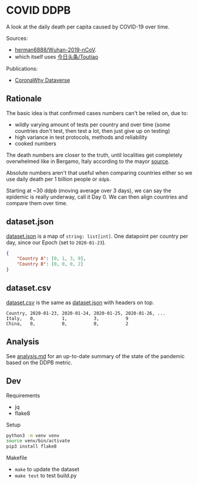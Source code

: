 # COVID DDPB

A look at the daily death per capita caused by COVID-19 over time.

Sources:

- [herman6888/Wuhan-2019-nCoV](https://github.com/herman6888/Wuhan-2019-nCoV).
- which itself uses [今日头条/Toutiao](https://i.snssdk.com/forum/home/v1/info/?forum_id=1656784762444839)

Publications:

- [CoronaWhy Dataverse](http://datasets.coronawhy.org/dataset.xhtml?persistentId=doi:10.5072/FK2/RNGBW9)

## Rationale

The basic idea is that confirmed cases numbers can't be relied on, due to:

- wildly varying amount of tests per country and over time (some countries don't test, then test a lot, then just give up on testing)
- high variance in test protocols, methods and reliability
- cooked numbers

The death numbers are closer to the truth, until localities get completely overwhelmed like in Bergamo, Italy according to the mayor [source](https://www.agi.it/cronaca/news/2020-03-18/coronavirus-quanti-morti-davvero-bergamo-7648225/).

Absolute numbers aren't that useful when comparing countries either so we use daily death per 1 billion people or `ddpb`.

Starting at ~30 ddpb (moving average over 3 days), we can say the epidemic is really underway, call it Day 0. We can then align countries and compare them over time.

## dataset.json

[dataset.json](dataset.json) is a map of `string: list[int]`. One datapoint per country per day, since our Epoch (set to `2020-01-23`).

```json
{
    "Country A": [0, 1, 3, 9],
    "Country B": [0, 0, 0, 2]
}
```

## dataset.csv

[dataset.csv](dataset.csv) is the same as [dataset.json](dataset.json) with headers on top.

```csv
Country, 2020-01-23, 2020-01-24, 2020-01-25, 2020-01-26, ...
Italy,   0,          1,          3,          9
China,   0,          0,          0,          2
```

## Analysis

See [analysis.md](analysis.md) for an up-to-date summary of the state of the pandemic based on the DDPB metric.

## Dev

Requirements

- jq
- flake8

Setup

```bash
python3 -m venv venv
source venv/bin/activate
pip3 install flake8
```

Makefile

- `make` to update the dataset
- `make test` to test build.py
